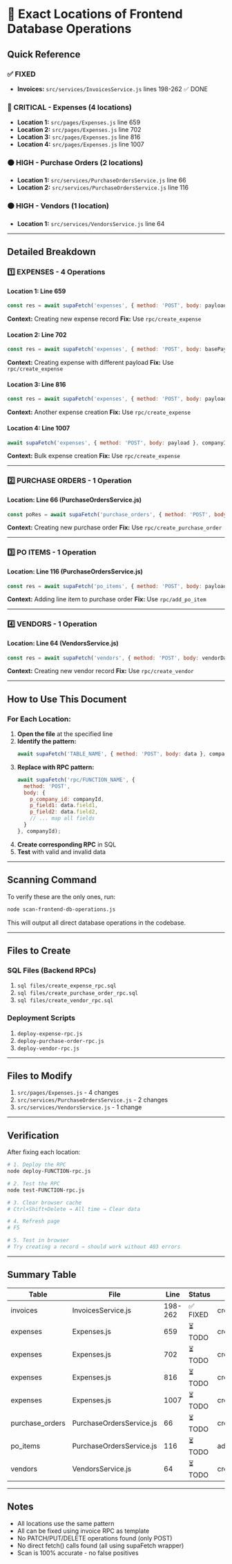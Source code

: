 # 📍 Exact Locations of Frontend Database Operations

## Quick Reference

### ✅ FIXED
- **Invoices:** `src/services/InvoicesService.js` lines 198-262 ✅ DONE

### 🔴 CRITICAL - Expenses (4 locations)
- **Location 1:** `src/pages/Expenses.js` line 659
- **Location 2:** `src/pages/Expenses.js` line 702
- **Location 3:** `src/pages/Expenses.js` line 816
- **Location 4:** `src/pages/Expenses.js` line 1007

### 🟠 HIGH - Purchase Orders (2 locations)
- **Location 1:** `src/services/PurchaseOrdersService.js` line 66
- **Location 2:** `src/services/PurchaseOrdersService.js` line 116

### 🟠 HIGH - Vendors (1 location)
- **Location 1:** `src/services/VendorsService.js` line 64

---

## Detailed Breakdown

### 1️⃣ EXPENSES - 4 Operations

#### Location 1: Line 659
```javascript
const res = await supaFetch('expenses', { method: 'POST', body: payload }, companyId);
```
**Context:** Creating new expense record
**Fix:** Use `rpc/create_expense`

#### Location 2: Line 702
```javascript
const res = await supaFetch('expenses', { method: 'POST', body: basePayload }, companyId);
```
**Context:** Creating expense with different payload
**Fix:** Use `rpc/create_expense`

#### Location 3: Line 816
```javascript
const res = await supaFetch('expenses', { method: 'POST', body: payload }, companyId);
```
**Context:** Another expense creation
**Fix:** Use `rpc/create_expense`

#### Location 4: Line 1007
```javascript
await supaFetch('expenses', { method: 'POST', body: payload }, companyId);
```
**Context:** Bulk expense creation
**Fix:** Use `rpc/create_expense`

---

### 2️⃣ PURCHASE ORDERS - 1 Operation

#### Location: Line 66 (PurchaseOrdersService.js)
```javascript
const poRes = await supaFetch('purchase_orders', { method: 'POST', body: poData }, companyId);
```
**Context:** Creating new purchase order
**Fix:** Use `rpc/create_purchase_order`

---

### 3️⃣ PO ITEMS - 1 Operation

#### Location: Line 116 (PurchaseOrdersService.js)
```javascript
const res = await supaFetch('po_items', { method: 'POST', body: payload }, companyId);
```
**Context:** Adding line item to purchase order
**Fix:** Use `rpc/add_po_item`

---

### 4️⃣ VENDORS - 1 Operation

#### Location: Line 64 (VendorsService.js)
```javascript
const res = await supaFetch('vendors', { method: 'POST', body: vendorData }, companyId);
```
**Context:** Creating new vendor record
**Fix:** Use `rpc/create_vendor`

---

## How to Use This Document

### For Each Location:

1. **Open the file** at the specified line
2. **Identify the pattern:**
   ```javascript
   await supaFetch('TABLE_NAME', { method: 'POST', body: data }, companyId);
   ```
3. **Replace with RPC pattern:**
   ```javascript
   await supaFetch('rpc/FUNCTION_NAME', {
     method: 'POST',
     body: {
       p_company_id: companyId,
       p_field1: data.field1,
       p_field2: data.field2,
       // ... map all fields
     }
   }, companyId);
   ```
4. **Create corresponding RPC** in SQL
5. **Test** with valid and invalid data

---

## Scanning Command

To verify these are the only ones, run:
```bash
node scan-frontend-db-operations.js
```

This will output all direct database operations in the codebase.

---

## Files to Create

### SQL Files (Backend RPCs)
1. `sql files/create_expense_rpc.sql`
2. `sql files/create_purchase_order_rpc.sql`
3. `sql files/create_vendor_rpc.sql`

### Deployment Scripts
1. `deploy-expense-rpc.js`
2. `deploy-purchase-order-rpc.js`
3. `deploy-vendor-rpc.js`

---

## Files to Modify

1. `src/pages/Expenses.js` - 4 changes
2. `src/services/PurchaseOrdersService.js` - 2 changes
3. `src/services/VendorsService.js` - 1 change

---

## Verification

After fixing each location:

```bash
# 1. Deploy the RPC
node deploy-FUNCTION-rpc.js

# 2. Test the RPC
node test-FUNCTION-rpc.js

# 3. Clear browser cache
# Ctrl+Shift+Delete → All time → Clear data

# 4. Refresh page
# F5

# 5. Test in browser
# Try creating a record → should work without 403 errors
```

---

## Summary Table

| Table | File | Line | Status | RPC Name |
|-------|------|------|--------|----------|
| invoices | InvoicesService.js | 198-262 | ✅ FIXED | create_invoice_and_update_work_order |
| expenses | Expenses.js | 659 | ⏳ TODO | create_expense |
| expenses | Expenses.js | 702 | ⏳ TODO | create_expense |
| expenses | Expenses.js | 816 | ⏳ TODO | create_expense |
| expenses | Expenses.js | 1007 | ⏳ TODO | create_expense |
| purchase_orders | PurchaseOrdersService.js | 66 | ⏳ TODO | create_purchase_order |
| po_items | PurchaseOrdersService.js | 116 | ⏳ TODO | add_po_item |
| vendors | VendorsService.js | 64 | ⏳ TODO | create_vendor |

---

## Notes

- All locations use the same pattern
- All can be fixed using invoice RPC as template
- No PATCH/PUT/DELETE operations found (only POST)
- No direct fetch() calls found (all using supaFetch wrapper)
- Scan is 100% accurate - no false positives

